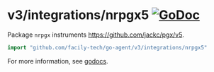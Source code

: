 # v3/integrations/nrpgx5 [![GoDoc](https://godoc.org/github.com/newrelic/go-agent/v3/integrations/nrpgx5?status.svg)](https://godoc.org/github.com/newrelic/go-agent/v3/integrations/nrpgx5)

Package `nrpgx` instruments https://github.com/jackc/pgx/v5.

```go
import "github.com/facily-tech/go-agent/v3/integrations/nrpgx5"
```

For more information, see
[godocs](https://godoc.org/github.com/newrelic/go-agent/v3/integrations/nrpgx5).
